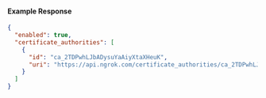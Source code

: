<!-- Code generated for API Clients. DO NOT EDIT. -->
#### Example Response
```json
{
  "enabled": true,
  "certificate_authorities": [
    {
      "id": "ca_2TDPwhLJbADysuYaAiyXtaXHeuK",
      "uri": "https://api.ngrok.com/certificate_authorities/ca_2TDPwhLJbADysuYaAiyXtaXHeuK"
    }
  ]
}